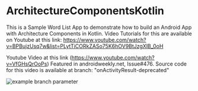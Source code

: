 # ArchitectureComponentsKotlin 

This is a Sample Word List App to demonstrate how to build an Android App with Architecture Components in Kotlin. Video Tutorials for this are available on Youtube at this link: https://www.youtube.com/watch?v=BPBujzUsq7w&list=PLytTiCORkZASo75K6hOV9BtJzgXlB_0oH


Youtube Video at this link (https://www.youtube.com/watch?v=VfGHsQrOoPs)
Featured in androidweekly.net, Issue#476. Source code for this video is available at branch: "onActivityResult-deprecated"

![example branch parameter](https://androidweekly.net/issues/issue-476/badge?branch=onActivityResult-deprecated)
